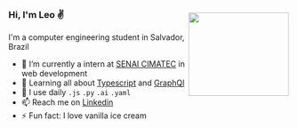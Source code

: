 <img style="margin-top:30px" align="right" src="https://media.giphy.com/media/KQyKJ9XcxvX4LrmmQF/giphy.gif" width="180" height="150" />

### Hi, I'm Leo ✌
I'm a computer engineering student in Salvador, Brazil
- 🔭 I’m currently a intern at [SENAI CIMATEC](http://www.senaicimatec.com.br/) in web development
- 🌱 Learning all about [Typescript](https://www.typescriptlang.org/) and [GraphQl](https://graphql.org/) 
- 📎 I use daily `.js` `.py` `.ai` `.yaml`
- 📫 Reach me on [Linkedin](https://www.linkedin.com/in/leonardo-andrade-santana-940a38172/)
- ⚡ Fun fact: I love vanilla ice cream